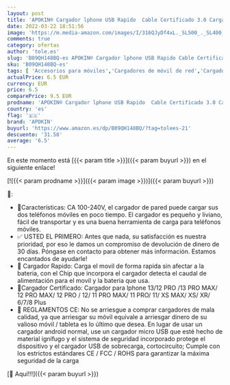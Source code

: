 ```yaml
---
layout: post
title: 'APOKIN® Cargador lphone USB Rapido  Cable Certificado 3.0 Cargador de Pared Adaptador Compatible con lPhone 13/13 Mini/13 Pro/13 Pro MAX  iPhone 12/12 Mini/12 Pro/11'
date: 2022-03-22 18:51:56
image: 'https://m.media-amazon.com/images/I/316QJyDf4xL._SL500_._SL400_.jpg'
comments: true
category: ofertas
author: 'tole.es'
slug: 'B09QH148BQ-es APOKIN® Cargador lphone USB Rapido Cable Certificado 3.0...'
sku: 'B09QH148BQ-es'
tags: [ 'Accesorios para móviles','Cargadores de móvil de red','Cargadores para móviles','Comunicación móvil y accesorios','Electrónica','apokin','iphone', ]
actualPrice: 6.5 EUR
currency: EUR
price: 6.5
comparePrice: 9.5 EUR
prodname: 'APOKIN® Cargador lphone USB Rapido  Cable Certificado 3.0 Cargador de Pared Adaptador Compatible con lPhone 13/13 Mini/13 Pro/13 Pro MAX  iPhone 12/12 Mini/12 Pro/11'
country: 'es'
flag: '🇪🇸'
brand: 'APOKIN'
buyurl: 'https://www.amazon.es/dp/B09QH148BQ/?tag=tolees-21'
descuento: '31.58'
average: '6.5'
---
```


En este momento está [{{< param title >}}]({{< param buyurl >}}) en el siguiente enlace!

[![{{< param prodname >}}]({{< param image >}})]({{< param buyurl >}})

🔎:

- 🔋Características: CA 100-240V, el cargador de pared puede cargar sus dos teléfonos móviles en poco tiempo. El cargador es pequeño y liviano, fácil de transportar y es una buena herramienta de carga para teléfonos móviles.
- ✅ USTED EL PRIMERO: Antes que nada, su satisfacción es nuestra prioridad, por eso le damos un compromiso de devolución de dinero de 30 días. Póngase en contacto para obtener más información. Estamos encantados de ayudarle!
- 🔋 Cargador Rapido: Carga el movil de forma rapida sin afectar a la bateria, con el Chip que incorpora el cargador detecta el caudal de alimentación para el movil y la bateria que usa.
- 🔋Cargador Certificado: Cargador para lphone 13/12 PRO /13 PRO MAX/ 12 PRO MAX/ 12 PRO / 12/ 11 PRO MAX/ 11 PRO/ 11/ XS MAX/ XS/ XR/ 6/7/8 Plus
- 🔋 REGLAMENTOS CE: No se arriesgue a comprar cargadores de mala calidad, ya que arriesgar su móvil equivale a arriesgar dinero de su valioso móvil / tableta es lo último que desea. En lugar de usar un cargador android normal, use un cargador micro USB que esté hecho de material ignífugo y el sistema de seguridad incorporado protege el dispositivo y el cargador USB de sobrecarga, cortocircuito; Cumple con los estrictos estándares CE / FCC / ROHS para garantizar la máxima seguridad de la carga

[🛒 Aquí!!!]({{< param buyurl >}})
